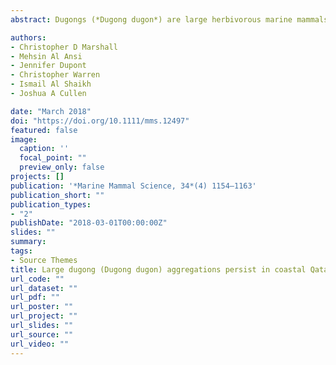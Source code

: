```yaml
---
abstract: Dugongs (*Dugong dugon*) are large herbivorous marine mammals of the order Sirenia commonly referred to as sea cows. Due to their herbivorous diet, feeding and foraging dominate their natural history. Dugongs have evolved a specialized feeding apparatus for efficient grazing and processing of sea grass, which can occur by cropping blades or the excavation of roots and rhizomes (Marsh et al. 1999; Marshall et al. 2003; Lanyon and Sanson 2006a,b). The excavation of seagrasses results in sig- nature benthic feeding trails in which 60%–90% of the vegetation may be removed (Heinsohn et al. 1977; Preen 1992, 1995; Marsh et al. 2011). Sediment plumes from dugong foraging are easily observed during aerial surveys. Due to their low reproductive output, dugongs are vulnerable to perturbations in their environment, such as habitat degradation, fisheries bycatch and contaminants (Baldwin and Cockcroft 1997, Marsh et al. 2011, Reynolds and Marshall 2012) from which populations may be slow to recover...

authors:
- Christopher D Marshall
- Mehsin Al Ansi
- Jennifer Dupont
- Christopher Warren
- Ismail Al Shaikh
- Joshua A Cullen

date: "March 2018"
doi: "https://doi.org/10.1111/mms.12497"
featured: false
image:
  caption: ''
  focal_point: ""
  preview_only: false
projects: []
publication: '*Marine Mammal Science, 34*(4) 1154–1163'
publication_short: ""
publication_types:
- "2"
publishDate: "2018-03-01T00:00:00Z"
slides: ""
summary:
tags:
- Source Themes
title: Large dugong (Dugong dugon) aggregations persist in coastal Qatar
url_code: ""
url_dataset: ""
url_pdf: ""
url_poster: ""
url_project: ""
url_slides: ""
url_source: ""
url_video: ""
---
```


